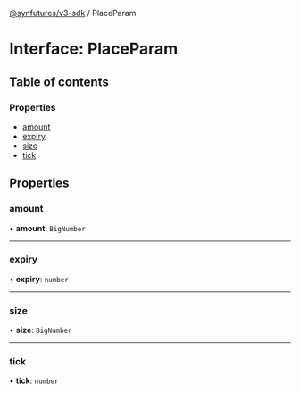 [@synfutures/v3-sdk](../README.md) / PlaceParam

# Interface: PlaceParam

## Table of contents

### Properties

- [amount](PlaceParam.md#amount)
- [expiry](PlaceParam.md#expiry)
- [size](PlaceParam.md#size)
- [tick](PlaceParam.md#tick)

## Properties

### amount

• **amount**: `BigNumber`

___

### expiry

• **expiry**: `number`

___

### size

• **size**: `BigNumber`

___

### tick

• **tick**: `number`
